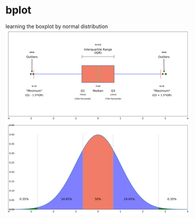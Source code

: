 # bplot
learning the boxplot by normal distribution
![箱线图](./simple_boxplot.png)
![高斯分布](./normal.png)
